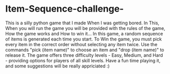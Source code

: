 # Item-Sequence-challenge-
This is a silly python game that I made When I was getting bored. In This, When you will run the game you will be provided with the rules of the game, How the game works and How to win it... In this game, a random sequence of items is generated each time you start. To Win the game, you must pick every item in the correct order without selecting any item twice. Use the commands "pick (item name)" to choose an item and "drop (item name)" to release it. The game offers three difficulty levels - Easy, Medium, and Hard - providing options for players of all skill levels. Have a fun time playing it, and some suggestions will be really appriciated :)
